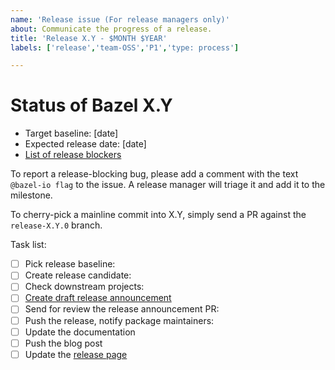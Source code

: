 ```yaml
---
name: 'Release issue (For release managers only)'
about: Communicate the progress of a release.
title: 'Release X.Y - $MONTH $YEAR'
labels: ['release','team-OSS','P1','type: process']

---
```


# Status of Bazel X.Y

<!-- The first item is only needed for major releases (X.0.0) -->
- Target baseline: [date]
- Expected release date: [date]
- [List of release blockers](link-to-milestone)

To report a release-blocking bug, please add a comment with the text `@bazel-io flag` to the issue. A release manager will triage it and add it to the milestone.

To cherry-pick a mainline commit into X.Y, simply send a PR against the `release-X.Y.0` branch.

Task list:

<!-- The first three items are only needed for major releases (X.0.0) -->
- [ ] Pick release baseline:
- [ ] Create release candidate:
- [ ] Check downstream projects:
- [ ] [Create draft release announcement](https://docs.google.com/document/d/1wDvulLlj4NAlPZamdlEVFORks3YXJonCjyuQMUQEmB0/edit)
- [ ] Send for review the release announcement PR:
- [ ] Push the release, notify package maintainers:
- [ ] Update the documentation
- [ ] Push the blog post
- [ ] Update the [release page](https://github.com/bazelbuild/bazel/releases/)
